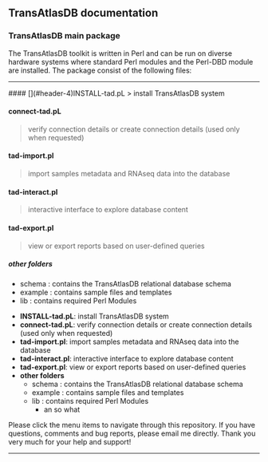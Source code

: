 ## TransAtlasDB documentation

### TransAtlasDB main package

The TransAtlasDB toolkit is written in Perl and can be run on diverse hardware systems where standard Perl modules and the Perl-DBD module are installed. The package consist of the following files:

* * *

<dl>
#### [](#header-4)INSTALL-tad.pL
> install TransAtlasDB system

#### [](#header-4)connect-tad.pL
> verify connection details or create connection details (used only when requested)

#### [](#header-4)tad-import.pl
> import samples metadata and RNAseq data into the database

#### [](#header-4)tad-interact.pl
> interactive interface to explore database content

#### [](#header-4)tad-export.pl
> view or export reports based on user-defined queries

##### [](#header-5)other folders
* schema	:	contains the TransAtlasDB relational database schema
* example	:	contains sample files and templates
* lib	:	contains required Perl Modules


- **INSTALL-tad.pL**: install TransAtlasDB system
- **connect-tad.pL**: verify connection details or create connection details (used only when requested)
- **tad-import.pl**: import samples metadata and RNAseq data into the database 
- **tad-interact.pl**: interactive interface to explore database content
- **tad-export.pl**: view or export reports based on user-defined queries
- **other folders**
  - schema : contains the TransAtlasDB relational database schema
  - example : contains sample files and templates
  - lib : contains required Perl Modules
    - an so what

Please click the menu items to navigate through this repository. If you have questions, comments and bug reports, please email me directly. Thank you very much for your help and support!

---
